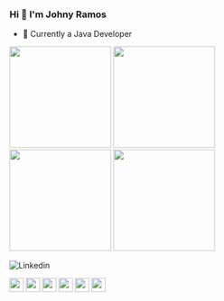 ### Hi 👋 I'm Johny Ramos

- 🍵 Currently a Java Developer

<div>
  <a href="https://github.com/sapopk"></a>
  <img height="180em" src="https://github-readme-stats.vercel.app/api?username=johnyramos&layout=compact&show_icons=true&theme=nord" />
  <img height="180em" src="https://github-readme-stats.vercel.app/api/top-langs/?username=sapopk&layout=compact&repo=CoffeeDashboardStock&show_icons=true&theme=nord" />
  <img height="180em" src="https://github-readme-stats.vercel.app/api/pin/?username=sapopk&layout=compact&repo=CoffeeDashboardStock&show_icons=true&theme=nord" />
  <img height="180em" src="https://github-readme-stats.vercel.app/api/pin/?username=sapopk&layout=compact&repo=TU054---Web-Social-Media-for-Enterprise&show_icons=true&theme=nord" />
</div>

![Linkedin]({[BadgeURLHere](https://img.shields.io/badge/LinkedIn-0077B5?style=for-the-badge&logo=linkedin&logoColor=white)})

<div>
  <img height="25em" src="https://img.shields.io/badge/JavaScript-323330?style=for-the-badge&logo=javascript&logoColor=F7DF1E"/>
  <img height="25em" src="https://img.shields.io/badge/Spring-6DB33F?style=for-the-badge&logo=spring&logoColor=white"/>
  <img height="25em" src="https://img.shields.io/badge/Spring_Boot-6DB33F?style=for-the-badge&logo=spring-boot&logoColor=white"/>
  <img height="25em" src="https://img.shields.io/badge/Node%20js-339933?style=for-the-badge&logo=nodedotjs&logoColor=white"/>
  <img height="25em" src="https://img.shields.io/badge/MySQL-005C84?style=for-the-badge&logo=mysql&logoColor=white"/>
  <img height="25em" src="https://img.shields.io/badge/Bootstrap-563D7C?style=for-the-badge&logo=bootstrap&logoColor=white"/>
</div>
